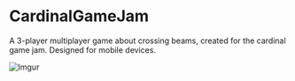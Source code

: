 # CardinalGameJam
A 3-player multiplayer game about crossing beams, created for the cardinal game jam. Designed for mobile devices.

![Imgur](./gameplay.gif)
